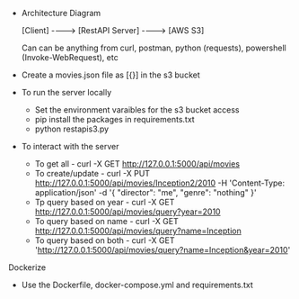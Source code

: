 
* Architecture Diagram

  [Client] ----> [RestAPI Server] ----> [AWS S3]
  
  Can can be anything from curl, postman, python (requests), powershell (Invoke-WebRequest), etc
  
* Create a movies.json file as [{}] in the s3 bucket

* To run the server locally
	- Set the environment varaibles for the s3 bucket access
	- pip install the packages in requirements.txt
	- python restapis3.py
	
* To interact with the server
    - To get all - curl -X GET http://127.0.0.1:5000/api/movies
    - To create/update -  curl -X PUT http://127.0.0.1:5000/api/movies/Inception2/2010 -H 'Content-Type: application/json' -d '{ "director": "me", "genre": "nothing" }'
    - Tp query based on year - curl -X GET http://127.0.0.1:5000/api/movies/query?year=2010
	- To query based on name - curl -X GET http://127.0.0.1:5000/api/movies/query?name=Inception
	- To query based on both -  curl -X GET 'http://127.0.0.1:5000/api/movies/query?name=Inception&year=2010'
	
	
Dockerize
- Use the Dockerfile, docker-compose.yml and requirements.txt

